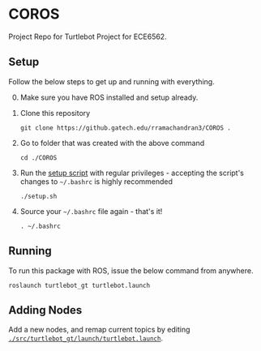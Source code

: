 # COROS

Project Repo for Turtlebot Project for ECE6562.

## Setup

Follow the below steps to get up and running with everything.

0. Make sure you have ROS installed and setup already.
0. Clone this repository

	```
	git clone https://github.gatech.edu/rramachandran3/COROS .
	```

0. Go to folder that was created with the above command

	```
	cd ./COROS
	```

0. Run the [setup script](./setup.sh) with regular privileges - accepting the script's changes to `~/.bashrc` is highly recommended

	```
	./setup.sh
	```

0. Source your `~/.bashrc` file again - that's it!

	```
	. ~/.bashrc
	```


## Running

To run this package with ROS, issue the below command from anywhere.

```
roslaunch turtlebot_gt turtlebot.launch
```

## Adding Nodes

Add a new nodes, and remap current topics by editing [`./src/turtlebot_gt/launch/turtlebot.launch`](./src/turtlebot_gt/launch/turtlebot.launch).
